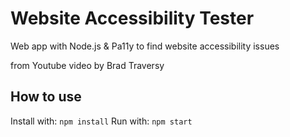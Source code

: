 # Website Accessibility Tester

Web app with Node.js & Pa11y to find website accessibility issues

from Youtube video by Brad Traversy

## How to use

Install with: `npm install`
Run with: `npm start`

